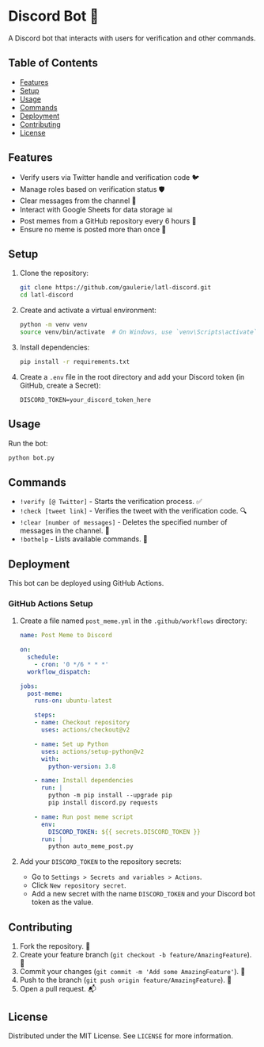 
# Discord Bot 🤖

A Discord bot that interacts with users for verification and other commands.

## Table of Contents

- [Features](#features)
- [Setup](#setup)
- [Usage](#usage)
- [Commands](#commands)
- [Deployment](#deployment)
- [Contributing](#contributing)
- [License](#license)

## Features

- Verify users via Twitter handle and verification code 🐦
- Manage roles based on verification status 🛡️
- Clear messages from the channel 🧹
- Interact with Google Sheets for data storage 📊
- Post memes from a GitHub repository every 6 hours 🎉
- Ensure no meme is posted more than once 🚫

## Setup

1. Clone the repository:

   ```bash
   git clone https://github.com/gaulerie/latl-discord.git
   cd latl-discord
   ```

2. Create and activate a virtual environment:

   ```bash
   python -m venv venv
   source venv/bin/activate  # On Windows, use `venv\Scripts\activate`
   ```

3. Install dependencies:

   ```bash
   pip install -r requirements.txt
   ```

4. Create a `.env` file in the root directory and add your Discord token (in GitHub, create a Secret):

   ```env
   DISCORD_TOKEN=your_discord_token_here
   ```

## Usage

Run the bot:

```bash
python bot.py
```

## Commands

- `!verify [@ Twitter]` - Starts the verification process. ✅
- `!check [tweet link]` - Verifies the tweet with the verification code. 🔍
- `!clear [number of messages]` - Deletes the specified number of messages in the channel. 🧼
- `!bothelp` - Lists available commands. 📜

## Deployment

This bot can be deployed using GitHub Actions.

### GitHub Actions Setup

1. Create a file named `post_meme.yml` in the `.github/workflows` directory:

   ```yaml
   name: Post Meme to Discord

   on:
     schedule:
       - cron: '0 */6 * * *'
     workflow_dispatch:

   jobs:
     post-meme:
       runs-on: ubuntu-latest

       steps:
       - name: Checkout repository
         uses: actions/checkout@v2

       - name: Set up Python
         uses: actions/setup-python@v2
         with:
           python-version: 3.8

       - name: Install dependencies
         run: |
           python -m pip install --upgrade pip
           pip install discord.py requests

       - name: Run post meme script
         env:
           DISCORD_TOKEN: ${{ secrets.DISCORD_TOKEN }}
         run: |
           python auto_meme_post.py
   ```

2. Add your `DISCORD_TOKEN` to the repository secrets:

   - Go to `Settings > Secrets and variables > Actions`.
   - Click `New repository secret`.
   - Add a new secret with the name `DISCORD_TOKEN` and your Discord bot token as the value.

## Contributing

1. Fork the repository. 🍴
2. Create your feature branch (`git checkout -b feature/AmazingFeature`). 🌟
3. Commit your changes (`git commit -m 'Add some AmazingFeature'`). 📝
4. Push to the branch (`git push origin feature/AmazingFeature`). 🚀
5. Open a pull request. 📬

## License

Distributed under the MIT License. See `LICENSE` for more information.
